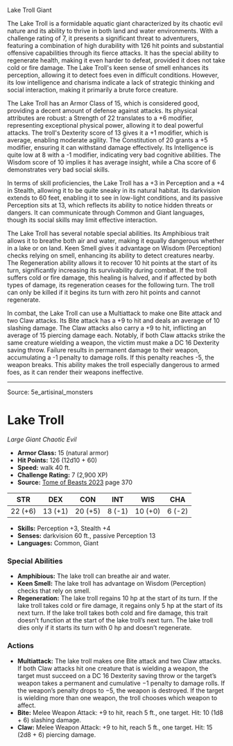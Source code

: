 <MonsterName/>Lake Troll</MonsterName>
<CreatureType/>Giant</CreatureType>

<summary>The Lake Troll is a formidable aquatic giant characterized by its chaotic evil nature and its ability to thrive in both land and water environments. With a challenge rating of 7, it presents a significant threat to adventurers, featuring a combination of high durability with 126 hit points and substantial offensive capabilities through its fierce attacks. It has the special ability to regenerate health, making it even harder to defeat, provided it does not take cold or fire damage. The Lake Troll's keen sense of smell enhances its perception, allowing it to detect foes even in difficult conditions. However, its low intelligence and charisma indicate a lack of strategic thinking and social interaction, making it primarily a brute force creature.</summary>

<detail>

The Lake Troll has an Armor Class of 15, which is considered good, providing a decent amount of defense against attacks. Its physical attributes are robust: a Strength of 22 translates to a +6 modifier, representing exceptional physical power, allowing it to deal powerful attacks. The troll's Dexterity score of 13 gives it a +1 modifier, which is average, enabling moderate agility. The Constitution of 20 grants a +5 modifier, ensuring it can withstand damage effectively. Its Intelligence is quite low at 8 with a -1 modifier, indicating very bad cognitive abilities. The Wisdom score of 10 implies it has average insight, while a Cha score of 6 demonstrates very bad social skills.

In terms of skill proficiencies, the Lake Troll has a +3 in Perception and a +4 in Stealth, allowing it to be quite sneaky in its natural habitat. Its darkvision extends to 60 feet, enabling it to see in low-light conditions, and its passive Perception sits at 13, which reflects its ability to notice hidden threats or dangers. It can communicate through Common and Giant languages, though its social skills may limit effective interaction.

The Lake Troll has several notable special abilities. Its Amphibious trait allows it to breathe both air and water, making it equally dangerous whether in a lake or on land. Keen Smell gives it advantage on Wisdom (Perception) checks relying on smell, enhancing its ability to detect creatures nearby. The Regeneration ability allows it to recover 10 hit points at the start of its turn, significantly increasing its survivability during combat. If the troll suffers cold or fire damage, this healing is halved, and if affected by both types of damage, its regeneration ceases for the following turn. The troll can only be killed if it begins its turn with zero hit points and cannot regenerate.

In combat, the Lake Troll can use a Multiattack to make one Bite attack and two Claw attacks. Its Bite attack has a +9 to hit and deals an average of 10 slashing damage. The Claw attacks also carry a +9 to hit, inflicting an average of 15 piercing damage each. Notably, if both Claw attacks strike the same creature wielding a weapon, the victim must make a DC 16 Dexterity saving throw. Failure results in permanent damage to their weapon, accumulating a -1 penalty to damage rolls. If this penalty reaches -5, the weapon breaks. This ability makes the troll especially dangerous to armed foes, as it can render their weapons ineffective.</detail>



---

Source: 5e_artisinal_monsters

# Lake Troll

*Large* *Giant* *Chaotic Evil*

- **Armor Class:** 15 (natural armor)
- **Hit Points:** 126 (12d10 + 60)
- **Speed:** walk 40 ft.
- **Challenge Rating:** 7 (2,900 XP)
- **Source:** [Tome of Beasts 2023](https://koboldpress.com/kpstore/product/tome-of-beasts-1-2023-edition/) page 370

| STR | DEX | CON | INT | WIS | CHA |
| --- | --- | --- | --- | --- | --- |
| 22 (+6) | 13 (+1) | 20 (+5) | 8 (-1) | 10 (+0) | 6 (-2) |

- **Skills:** Perception +3, Stealth +4
- **Senses:** darkvision 60 ft., passive Perception 13
- **Languages:** Common, Giant

### Special Abilities

- **Amphibious:** The lake troll can breathe air and water.
- **Keen Smell:** The lake troll has advantage on Wisdom (Perception) checks that rely on smell.
- **Regeneration:** The lake troll regains 10 hp at the start of its turn. If the lake troll takes cold or fire damage, it regains only 5 hp at the start of its next turn. If the lake troll takes both cold and fire damage, this trait doesn’t function at the start of the lake troll’s next turn. The lake troll dies only if it starts its turn with 0 hp and doesn’t regenerate.

### Actions

- **Multiattack:** The lake troll makes one Bite attack and two Claw attacks. If both Claw attacks hit one creature that is wielding a weapon, the target must succeed on a DC 16 Dexterity saving throw or the target’s weapon takes a permanent and cumulative −1 penalty to damage rolls. If the weapon’s penalty drops to −5, the weapon is destroyed. If the target is wielding more than one weapon, the troll chooses which weapon to affect.
- **Bite:** Melee Weapon Attack: +9 to hit, reach 5 ft., one target. Hit: 10 (1d8 + 6) slashing damage.
- **Claw:** Melee Weapon Attack: +9 to hit, reach 5 ft., one target. Hit: 15 (2d8 + 6) piercing damage.


